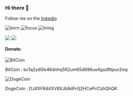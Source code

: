 ### Hi there 👋
Follow me on the [linkedin](http://linkedin.com/in/hopdrmot3)

![born](https://img.shields.io/badge/born-1999-blue)
![focus](https://img.shields.io/badge/focus-backend-brightgreen)
![living](https://img.shields.io/badge/living-iran-3c9)

<a href="https://github.com/mot3">
<img align="center" src="https://github-readme-stats.vercel.app/api?username=mot3&show_icons=true&count_private=true&include_all_commits=true&theme=nord" /></a>
<a href="https://github.com/mot3">
<img align="center" src="https://github-readme-stats.vercel.app/api/top-langs/?username=mot3&theme=nord" />
</a>

#### Donate:
![BitCoin](https://user-images.githubusercontent.com/40730068/110217215-238e0100-7ec8-11eb-894e-2945d0f1c81b.png)

BitCoin : bc1q2yd0ls46dnhq562um65d696ue4gsdftlpuv2my

![DogeCoin](https://user-images.githubusercontent.com/40730068/110203799-5662d580-7e85-11eb-8b78-faecd58f5527.png)

DogeCoin : DJ4XFR4itXV8XJb9dFn1j2HCePcCzbQhQK

<!--
**mot3/mot3** is a ✨ _special_ ✨ repository because its `README.md` (this file) appears on your GitHub profile.

Here are some ideas to get you started:

- 🔭 I’m currently working on ...
- 🌱 I’m currently learning ...
- 👯 I’m looking to collaborate on ...
- 🤔 I’m looking for help with ...
- 💬 Ask me about ...
- 📫 How to reach me: ...
- 😄 Pronouns: ...
- ⚡ Fun fact: ...
-->
